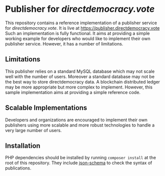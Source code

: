 # Publisher for *directdemocracy.vote* 

This repository contains a reference implementation of a publisher service for *directdemocracy.vote*.
It is live at https://publisher.directdemocracy.vote
Such an implementation is fully functional.
It aims at providing a simple working example for developers who would like to implement their own publisher service.
However, it has a number of limitations.

## Limitations

This publisher relies on a standard MySQL database which may not scale well with the number of users.
Moreover a standard database may not be the best way to store directdemocracy data.
A blockchain distributed ledger may be more appropriate but more complex to implement.
However, this sample implementation aims at providing a simple reference code.

## Scalable Implementations

Developers and organizations are encouraged to implement their own publishers using more scalable and more robust technologies to handle a very large number of users.

## Installation

PHP dependencies should be installed by running `composer install` at the root of this repository.
They include [json-schema](https://github.com/opis/json-schema) to check the syntax of publications.

